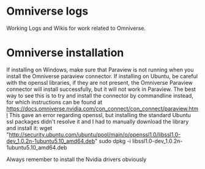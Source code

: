 # Omniverse logs
Working Logs and Wikis for work related to Omniverse.

# Omniverse installation
If installing on Windows, make sure that Paraview is not running when you install the Omniverse paraview connector.
If installing on Ubuntu, be careful with the openssl libraries, if they are not present, the Omniverse Paraview connector will install successfully, but it will not work in Paraview. The best way to see this is to try and install the connector by commandline instead, for which instructions can be found at https://docs.omniverse.nvidia.com/con_connect/con_connect/paraview.html
This gave an error regarding openssl, but installing the standard Ubuntu ssl packages didn't resolve it and I had to manually download the library and install it:
wget "http://security.ubuntu.com/ubuntu/pool/main/o/openssl1.0/libssl1.0-dev_1.0.2n-1ubuntu5.10_amd64.deb"
sudo dpkg -i libssl1.0-dev_1.0.2n-1ubuntu5.10_amd64.deb

Always remember to install the Nvidia drivers obviously

